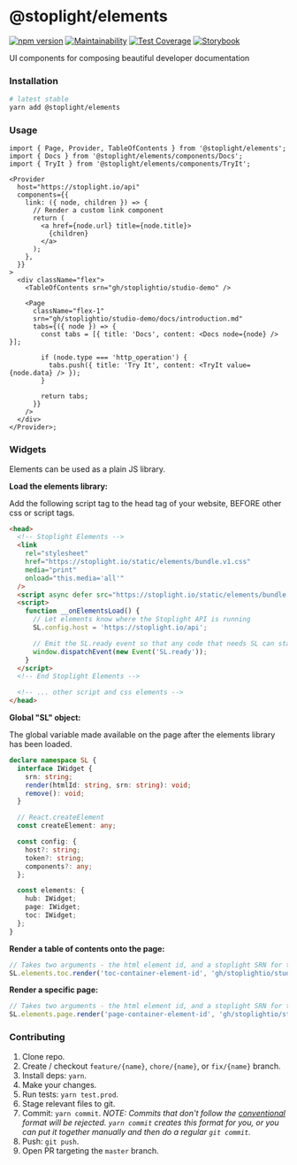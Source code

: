 # @stoplight/elements

[![npm version](https://badge.fury.io/js/%40stoplight%2Felements.svg)](https://badge.fury.io/js/%40stoplight%2Felements) [![Maintainability](https://api.codeclimate.com/v1/badges/ce451f605ca16ec84132/maintainability)](https://codeclimate.com/repos/5e0f5ecaeae96001a100cc3b/maintainability) [![Test Coverage](https://api.codeclimate.com/v1/badges/ce451f605ca16ec84132/test_coverage)](https://codeclimate.com/repos/5e0f5ecaeae96001a100cc3b/test_coverage) [![Storybook](https://cdn.jsdelivr.net/gh/storybookjs/brand@master/badge/badge-storybook.svg)](https://stoplightio.github.io/elements)

UI components for composing beautiful developer documentation

### Installation

```bash
# latest stable
yarn add @stoplight/elements
```

### Usage

```tsx
import { Page, Provider, TableOfContents } from '@stoplight/elements';
import { Docs } from '@stoplight/elements/components/Docs';
import { TryIt } from '@stoplight/elements/components/TryIt';

<Provider
  host="https://stoplight.io/api"
  components={{
    link: ({ node, children }) => {
      // Render a custom link component
      return (
        <a href={node.url} title={node.title}>
          {children}
        </a>
      );
    },
  }}
>
  <div className="flex">
    <TableOfContents srn="gh/stoplightio/studio-demo" />

    <Page
      className="flex-1"
      srn="gh/stoplightio/studio-demo/docs/introduction.md"
      tabs={({ node }) => {
        const tabs = [{ title: 'Docs', content: <Docs node={node} /> }];

        if (node.type === 'http_operation') {
          tabs.push({ title: 'Try It', content: <TryIt value={node.data} /> });
        }

        return tabs;
      }}
    />
  </div>
</Provider>;
```

### Widgets

Elements can be used as a plain JS library.

**Load the elements library:**

Add the following script tag to the head tag of your website, BEFORE other css or script tags.

```html
<head>
  <!-- Stoplight Elements -->
  <link
    rel="stylesheet"
    href="https://stoplight.io/static/elements/bundle.v1.css"
    media="print"
    onload="this.media='all'"
  />
  <script async defer src="https://stoplight.io/static/elements/bundle.v1.js" onload="__onElementsLoad()"></script>
  <script>
    function __onElementsLoad() {
      // Let elements know where the Stoplight API is running
      SL.config.host = 'https://stoplight.io/api';

      // Emit the SL.ready event so that any code that needs SL can start using it
      window.dispatchEvent(new Event('SL.ready'));
    }
  </script>
  <!-- End Stoplight Elements -->

  <!-- ... other script and css elements -->
</head>
```

**Global "SL" object:**

The global variable made available on the page after the elements library has been loaded.

```ts
declare namespace SL {
  interface IWidget {
    srn: string;
    render(htmlId: string, srn: string): void;
    remove(): void;
  }

  // React.createElement
  const createElement: any;

  const config: {
    host?: string;
    token?: string;
    components?: any;
  };

  const elements: {
    hub: IWidget;
    page: IWidget;
    toc: IWidget;
  };
}
```

**Render a table of contents onto the page:**

```ts
// Takes two arguments - the html element id, and a stoplight SRN for the project table of contents to render.
SL.elements.toc.render('toc-container-element-id', 'gh/stoplightio/studio-demo');
```

**Render a specific page:**

```ts
// Takes two arguments - the html element id, and a stoplight SRN for the node to render (article, api, model, http operation, etc).
SL.elements.page.render('page-container-element-id', 'gh/stoplightio/studio-demo/docs/introduction.md');
```

### Contributing

1. Clone repo.
2. Create / checkout `feature/{name}`, `chore/{name}`, or `fix/{name}` branch.
3. Install deps: `yarn`.
4. Make your changes.
5. Run tests: `yarn test.prod`.
6. Stage relevant files to git.
7. Commit: `yarn commit`. _NOTE: Commits that don't follow the [conventional](https://github.com/marionebl/commitlint/tree/master/%40commitlint/config-conventional) format will be rejected. `yarn commit` creates this format for you, or you can put it together manually and then do a regular `git commit`._
8. Push: `git push`.
9. Open PR targeting the `master` branch.

